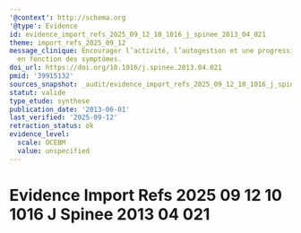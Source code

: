 ```yaml
---
'@context': http://schema.org
'@type': Evidence
id: evidence_import_refs_2025_09_12_10_1016_j_spinee_2013_04_021
theme: import_refs_2025_09_12
message_clinique: Encourager l’activité, l’autogestion et une progression graduée
  en fonction des symptômes.
doi_url: https://doi.org/10.1016/j.spinee.2013.04.021
pmid: '39915132'
sources_snapshot: _audit/evidence_import_refs_2025_09_12_10_1016_j_spinee_2013_04_021.json
statut: valide
type_etude: synthese
publication_date: '2013-06-01'
last_verified: '2025-09-12'
retraction_status: ok
evidence_level:
  scale: OCEBM
  value: unspecified
---
```

# Evidence Import Refs 2025 09 12 10 1016 J Spinee 2013 04 021


